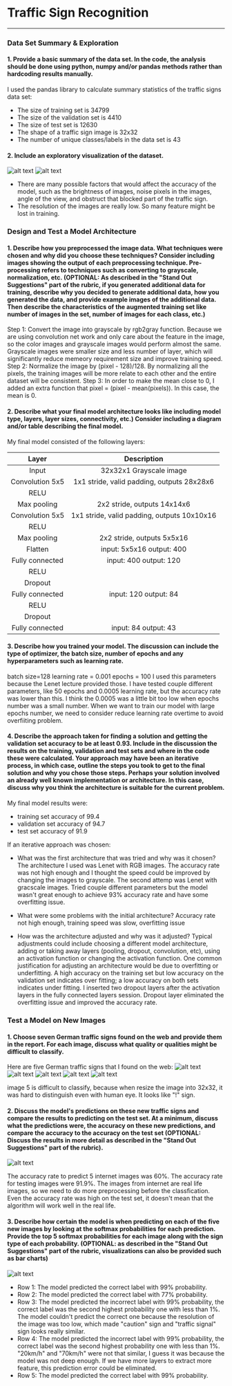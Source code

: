 # **Traffic Sign Recognition** 


[//]: # (Image References)

[image1]: ./internet_images/1.jpg
[image2]: ./internet_images/2.jpg
[image3]: ./internet_images/3.jpg
[image4]: ./internet_images/4.jpg
[image5]: ./internet_images/5.png
[image6]: ./internet_images/sample.png
[image8]: ./internet_images/result_5.png
[image9]: ./internet_images/histogram.png

---

### Data Set Summary & Exploration

#### 1. Provide a basic summary of the data set. In the code, the analysis should be done using python, numpy and/or pandas methods rather than hardcoding results manually.

I used the pandas library to calculate summary statistics of the traffic
signs data set:

* The size of training set is 34799
* The size of the validation set is 4410
* The size of test set is 12630
* The shape of a traffic sign image is 32x32
* The number of unique classes/labels in the data set is 43

#### 2. Include an exploratory visualization of the dataset.
![alt text][image9]
![alt text][image6]
* There are many possible factors that would affect the accuracy of the model, such as the brightness of images, noise pixels in the images, angle of the view, and obstruct that blocked part of the traffic sign.
* The resolution of the images are really low. So many feature might be lost in training.
### Design and Test a Model Architecture

#### 1. Describe how you preprocessed the image data. What techniques were chosen and why did you choose these techniques? Consider including images showing the output of each preprocessing technique. Pre-processing refers to techniques such as converting to grayscale, normalization, etc. (OPTIONAL: As described in the "Stand Out Suggestions" part of the rubric, if you generated additional data for training, describe why you decided to generate additional data, how you generated the data, and provide example images of the additional data. Then describe the characteristics of the augmented training set like number of images in the set, number of images for each class, etc.)

Step 1: Convert the image into grayscale by rgb2gray function. Because we are using convolution net work and only care about the feature in the image, so the color images and grayscale images would perform almost the same. Grayscale images were smaller size and less number of layer, which will significantly reduce memeory requirement size and improve training speed.
Step 2: Normalize the image by (pixel - 128)/128. By normalizing all the pixels, the training images will be more relate to each other and the entire dataset will be consistent.
Step 3: In order to make the mean close to 0, I added an extra function that pixel = (pixel - mean(pixels)). In this case, the mean is 0.

#### 2. Describe what your final model architecture looks like including model type, layers, layer sizes, connectivity, etc.) Consider including a diagram and/or table describing the final model.

My final model consisted of the following layers:

| Layer         		|     Description	        					| 
|:---------------------:|:---------------------------------------------:| 
| Input         		| 32x32x1 Grayscale image   							| 
| Convolution 5x5     	| 1x1 stride, valid padding, outputs 28x28x6 	|
| RELU					|												|
| Max pooling	      	| 2x2 stride,  outputs 14x14x6 				|
| Convolution 5x5	    |  1x1 stride, valid padding, outputs 10x10x16     									|
| RELU					|												|
| Max pooling	      	| 2x2 stride,  outputs 5x5x16 				|
| Flatten	      	| input: 5x5x16 		output: 400		|
| Fully connected		| input: 400   output: 120        									|
| RELU					|												|
| Dropout					|												|
| Fully connected		| input: 120   output: 84        									|
| RELU					|												|
| Dropout					|												|
| Fully connected		| input: 84   output: 43        									|
 


#### 3. Describe how you trained your model. The discussion can include the type of optimizer, the batch size, number of epochs and any hyperparameters such as learning rate.

batch size=128
learning rate = 0.001
epochs = 100
I used this parameters because the Lenet lecture provided those. I have tested couple different parameters, like 50 epochs and 0.0005 learning rate, but the accuracy rate was lower than this. I think the 0.0005 was a little bit too low when epochs number was a small number. When we want to train our model with large epochs number, we need to consider reduce learning rate overtime to avoid overfiiting problem.
#### 4. Describe the approach taken for finding a solution and getting the validation set accuracy to be at least 0.93. Include in the discussion the results on the training, validation and test sets and where in the code these were calculated. Your approach may have been an iterative process, in which case, outline the steps you took to get to the final solution and why you chose those steps. Perhaps your solution involved an already well known implementation or architecture. In this case, discuss why you think the architecture is suitable for the current problem.

My final model results were:
* training set accuracy of 99.4
* validation set accuracy of 94.7
* test set accuracy of 91.9

If an iterative approach was chosen:
* What was the first architecture that was tried and why was it chosen?
The architecture I used was Lenet with RGB images. The accuracy rate was not high enough and I thought the speed could be improved by changing the images to grayscale.
The second attemp was Lenet with gracscale images. Tried couple different parameters but the model wasn't great enough to achieve 93% accuracy rate and have some overfitting issue.

* What were some problems with the initial architecture?
Accuracy rate not high enough, training speed was slow, overfitting issue

* How was the architecture adjusted and why was it adjusted? Typical adjustments could include choosing a different model architecture, adding or taking away layers (pooling, dropout, convolution, etc), using an activation function or changing the activation function. One common justification for adjusting an architecture would be due to overfitting or underfitting. A high accuracy on the training set but low accuracy on the validation set indicates over fitting; a low accuracy on both sets indicates under fitting.
I inserted two dropout layers after the activation layers in the fully connected layers session. Dropout layer eliminated the overfitting issue and improved the accuracy rate.

 

### Test a Model on New Images

#### 1. Choose seven German traffic signs found on the web and provide them in the report. For each image, discuss what quality or qualities might be difficult to classify.

Here are five German traffic signs that I found on the web:
![alt text][image1]
![alt text][image2]
![alt text][image3]
![alt text][image4]
![alt text][image5]

image 5 is difficult to classify, because when resize the image into 32x32, it was hard to distinguish even with human eye. It looks like "!" sign.


#### 2. Discuss the model's predictions on these new traffic signs and compare the results to predicting on the test set. At a minimum, discuss what the predictions were, the accuracy on these new predictions, and compare the accuracy to the accuracy on the test set (OPTIONAL: Discuss the results in more detail as described in the "Stand Out Suggestions" part of the rubric).

![alt text][image8]

The accuracy rate to predict 5 internet images was 60%. The accuracy rate for testing images were 91.9%.
The images from internet are real life images, so we need to do more preprocessing before the classfication. Even the accuracy rate was high on the test set, it doesn't mean that the algorithm will work well in the real life.

#### 3. Describe how certain the model is when predicting on each of the five new images by looking at the softmax probabilities for each prediction. Provide the top 5 softmax probabilities for each image along with the sign type of each probability. (OPTIONAL: as described in the "Stand Out Suggestions" part of the rubric, visualizations can also be provided such as bar charts)

![alt text][image8]
* Row 1: The model predicted the correct label with 99% probability.
* Row 2: The model predicted the correct label with 77% probability.
* Row 3: The model predicted the incorrect label with 99% probability, the correct label was the second highest probability one with less than 1%. The model couldn't predict the correct one because the resolution of the image was too low, which made "caution" sign and "traffic signal" sign looks really similar.
* Row 4: The model predicted the incorrect label with 99% probability, the correct label was the second highest probability one with less than 1%. "20km/h" and "70km/h" were not that similar, I guess it was because the model was not deep enough. If we have more layers to extract more feature, this prediction error could be eliminated.
* Row 5: The model predicted the correct label with 99% probability.


